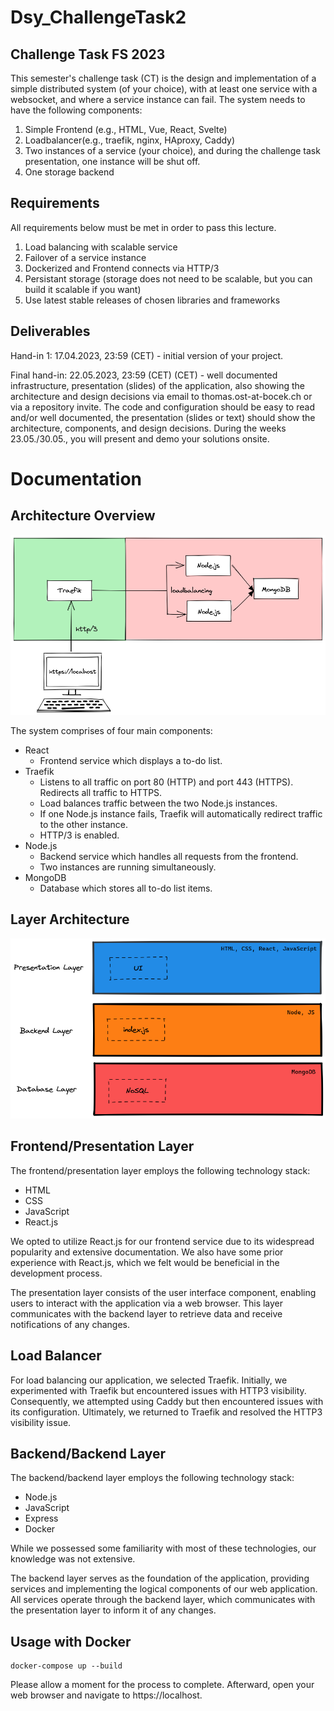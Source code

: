 # Dsy_ChallengeTask2

## Challenge Task FS 2023

This semester's challenge task (CT) is the design and implementation of a simple distributed system (of your choice), with at least one service with a websocket, and where a service instance can fail. The system needs to have the following components:

1. Simple Frontend (e.g., HTML, Vue, React, Svelte)
2. Loadbalancer(e.g., traefik, nginx, HAproxy, Caddy)
3. Two instances of a service (your choice), and during the challenge task presentation, one instance will be shut off.
4. One storage backend

## Requirements

All requirements below must be met in order to pass this lecture.
1. Load balancing with scalable service
2. Failover of a service instance
3. Dockerized and Frontend connects via HTTP/3
4. Persistant storage (storage does not need to be scalable, but you can build it scalable if you want)
5. Use latest stable releases of chosen libraries and frameworks


## Deliverables

Hand-in 1: 17.04.2023, 23:59 (CET)  - initial version of your project.

Final hand-in: 22.05.2023, 23:59 (CET) (CET) - well documented infrastructure, presentation (slides) of the application, also showing the architecture and design decisions via email to thomas.ost-at-bocek.ch or via a repository invite. The code and configuration should be easy to read and/or well documented, the presentation (slides or text) should show the architecture, components, and design decisions. During the weeks 23.05./30.05., you will present and demo your solutions onsite.

# Documentation

## Architecture Overview
![Architecture](/images/architecture.png)

The system comprises of four main components:
- React
  - Frontend service which displays a to-do list.
- Traefik
  - Listens to all traffic on port 80 (HTTP) and port 443 (HTTPS). Redirects all traffic to HTTPS.
  - Load balances traffic between the two Node.js instances.
  - If one Node.js instance fails, Traefik will automatically redirect traffic to the other instance.
  - HTTP/3 is enabled.
- Node.js
  - Backend service which handles all requests from the frontend.
  - Two instances are running simultaneously.
- MongoDB
  - Database which stores all to-do list items.

## Layer Architecture
![Layer](/images/layer_architecture.png)

## Frontend/Presentation Layer
The frontend/presentation layer employs the following technology stack:
- HTML
- CSS
- JavaScript
- React.js

We opted to utilize React.js for our frontend service due to its widespread popularity and extensive documentation. 
We also have some prior experience with React.js, which we felt would be beneficial in the development process.

The presentation layer consists of the user interface component, 
enabling users to interact with the application via a web browser. 
This layer communicates with the backend layer to retrieve data and receive notifications of any changes.

## Load Balancer
For load balancing our application, we selected Traefik. 
Initially, we experimented with Traefik but encountered issues with HTTP3 visibility. 
Consequently, we attempted using Caddy but then encountered issues with its configuration.
Ultimately, we returned to Traefik and resolved the HTTP3 visibility issue.

## Backend/Backend Layer
The backend/backend layer employs the following technology stack:
- Node.js
- JavaScript
- Express
- Docker

While we possessed some familiarity with most of these technologies, our knowledge was not extensive.

The backend layer serves as the foundation of the application, providing services and implementing the logical components of our web application. 
All services operate through the backend layer, which communicates with the presentation layer to inform it of any changes.

## Usage with Docker

```shell
docker-compose up --build
```

Please allow a moment for the process to complete. 
Afterward, open your web browser and navigate to https://localhost.
